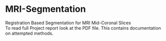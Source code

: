 # MRI-Segmentation
Registration Based Segmentation for MRI Mid-Coronal Slices
<br>
To read full Project report look at the PDF file. This contains documentation on attempted methods.
